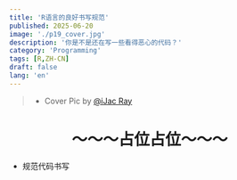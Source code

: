 ```yaml
---
title: 'R语言的良好书写规范'
published: 2025-06-20
image: './p19_cover.jpg'
description: '你是不是还在写一些看得恶心的代码？'
category: 'Programming'
tags: [R,ZH-CN]
draft: false 
lang: 'en'
---
```

> - Cover Pic by [@iJac Ray](https://www.pixiv.net/artworks/130745804)

<h1><center>～～～占位占位～～～</center></h1>

- 规范代码书写
